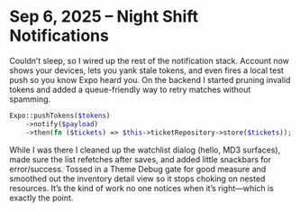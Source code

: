 # Sep 6, 2025 – Night Shift Notifications

Couldn’t sleep, so I wired up the rest of the notification stack. Account now shows your devices, lets you yank stale tokens, and even fires a local test push so you know Expo heard you. On the backend I started pruning invalid tokens and added a queue-friendly way to retry matches without spamming.

```php
Expo::pushTokens($tokens)
    ->notify($payload)
    ->then(fn ($tickets) => $this->ticketRepository->store($tickets));
```

While I was there I cleaned up the watchlist dialog (hello, MD3 surfaces), made sure the list refetches after saves, and added little snackbars for error/success. Tossed in a Theme Debug gate for good measure and smoothed out the inventory detail view so it stops choking on nested resources. It’s the kind of work no one notices when it’s right—which is exactly the point.
